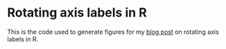 # Rotating axis labels in R

This is the code used to generate figures for my [blog post](www.tenderisthebyte.com/blog/2019/04/25/rotating-axis-labels-in-r/) on rotating axis labels in R.
